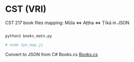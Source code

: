 # CST (VRI) 

CST 217 book files mapping: Mūla <=> Aṭṭha <=> Ṭīkā in JSON


```bash

python3 books_matn.py  

# node tpo_map.js  
```  

Convert to JSON from C# Books.cs [Books.cs](https://github.com/tipitakapali/vri_cst/blob/main/src/CST/Books.cs)  

